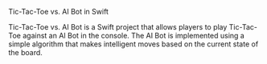 Tic-Tac-Toe vs. AI Bot in Swift

Tic-Tac-Toe vs. AI Bot is a Swift project that allows players to play Tic-Tac-Toe against an AI Bot in the console. The AI Bot is implemented using a simple algorithm that makes intelligent moves based on the current state of the board.
